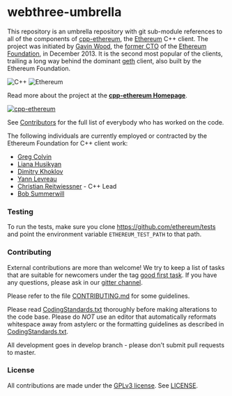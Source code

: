 # webthree-umbrella

This repository is an umbrella repository with git sub-module references to all of the components
of [cpp-ethereum](http://www.ethdocs.org/en/latest/ethereum-clients/cpp-ethereum/), the
[Ethereum](http://ethereum.org) C++ client.
The project was initiated by [Gavin Wood](http://gavwood.com/>), the
[former CTO](<https://blog.ethereum.org/2016/01/11/last-blog-post/>) of the
[Ethereum Foundation](http://www.ethdocs.org/en/latest/introduction/foundation.html),
in December 2013.   It is the second most popular of the clients, trailing a long way behind
the dominant [geth](https://github.com/ethereum/go-ethereum) client, also built by the
Ethereum Foundation.

![C++](http://www.ethdocs.org/en/latest/_images/cpp_35k9.png) 
![Ethereum](http://www.ethdocs.org/en/latest/_images/ETHEREUM-ICON_Black.png)

Read more about the project at the **[cpp-ethereum Homepage](http://www.ethdocs.org/en/latest/ethereum-clients/cpp-ethereum/)**.

[![cpp-ethereum](https://badges.gitter.im/Join%20Chat.svg)](https://gitter.im/ethereum/cpp-ethereum?utm_source=badge&utm_medium=badge&utm_campaign=pr-badge&utm_content=badge)

See [Contributors](https://github.com/ethereum/webthree-umbrella/wiki/Contributors) for the
full list of everybody who has worked on the code.

The following individuals are currently employed or contracted by the Ethereum Foundation for C++ client work:

- [Greg Colvin](https://github.com/gcolvin)
- [Liana Husikyan](https://github.com/LianaHus)
- [Dimitry Khoklov](https://github.com/winsvega)
- [Yann Levreau](https://github.com/yann300)
- [Christian Reitwiessner](https://github.com/chriseth) - C++ Lead
- [Bob Summerwill](https://github.com/bobsummerwill)

### Testing

To run the tests, make sure you clone https://github.com/ethereum/tests and point the environment variable
`ETHEREUM_TEST_PATH` to that path.

### Contributing

External contributions are more than welcome! We try to keep a list of tasks that are suitable for
newcomers under the tag [good first task](https://github.com/ethereum/webthree-umbrella/labels/good%20first%20task).
If you have any questions, please ask in our [gitter channel](https://gitter.im/ethereum/cpp-ethereum).

Please refer to the file [CONTRIBUTING.md](CONTRIBUTING.md) for some guidelines.

Please read [CodingStandards.txt](CodingStandards.txt) thoroughly before making alterations to the code base.
Please do *NOT* use an editor that automatically reformats whitespace away from astylerc or the formatting guidelines
as described in [CodingStandards.txt](CodingStandards.txt).

All development goes in develop branch - please don't submit pull requests to master.

### License

All contributions are made under the [GPLv3 license](http://www.gnu.org/licenses/gpl-3.0.en.html). See [LICENSE](LICENSE).
